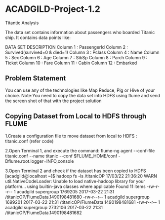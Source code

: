# ACADGILD-Project-1.2
Titantic Analysis

The data set contains information about passengers who boarded Titanic ship. It contains data points like:

DATA SET DESCRIPTION
Column 1 : PassengerId
Column 2 : Survived(survived=0 & died=1)
Column 3 : Pclass
Column 4 : Name
Column 5 : Sex
Column 6 : Age
Column 7 : SibSp
Column 8 : Parch
Column 9 : Ticket
Column 10 : Fare
Column 11 : Cabin
Column 12 : Embarked

Problem Statement
-----------------
You can use any of the technologies like Map Reduce, Pig or Hive of your choice.
Note:You need to copy the data set into HDFS using flume and send the screen shot of that with the project solution

Copying Dataset from Local to HDFS through FLUME
------------------------------------------------
1.Create a configuration file to move dataset from local to HDFS : titanic.conf (refer code)

2.Open Terminal 1, and execute the command:
flume-ng agent --conf-file titanic.conf --name titanic --conf $FLUME_HOME/conf -Dflume.root.logger=INFO,console

3.Open Terminal 2 and check if the dataset has been copied to HDFS 
[acadgild@localhost ~]$ hadoop fs -ls /titanicOP
17/03/22 21:36:20 WARN util.NativeCodeLoader: Unable to load native-hadoop library for your platform... using builtin-java classes where applicable
Found 11 items
-rw-r--r--   1 acadgild supergroup    1769205 2017-03-22 21:31 /titanicOP/FlumeData.1490198481680
-rw-r--r--   1 acadgild supergroup    1699201 2017-03-22 21:31 /titanicOP/FlumeData.1490198481681
-rw-r--r--   1 acadgild supergroup    2732106 2017-03-22 21:31 /titanicOP/FlumeData.1490198481682



